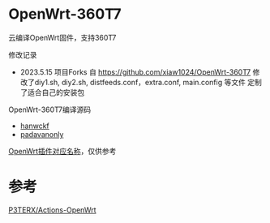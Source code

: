 # OpenWrt-360T7
云编译OpenWrt固件，支持360T7

修改记录
- 2023.5.15 项目Forks 自 https://github.com/xiaw1024/OpenWrt-360T7 修改了diy1.sh, diy2.sh, distfeeds.conf，extra.conf, main.config 等文件 定制了适合自己的安装包



OpenWrt-360T7编译源码
- [hanwckf](https://github.com/hanwckf/immortalwrt-mt798x)
- [padavanonly](https://github.com/padavanonly/immortalwrtARM)

[OpenWrt插件对应名称](https://www.right.com.cn/forum/thread-3682029-1-1.html)，仅供参考

# 参考
[P3TERX/Actions-OpenWrt](https://github.com/P3TERX/Actions-OpenWrt)
